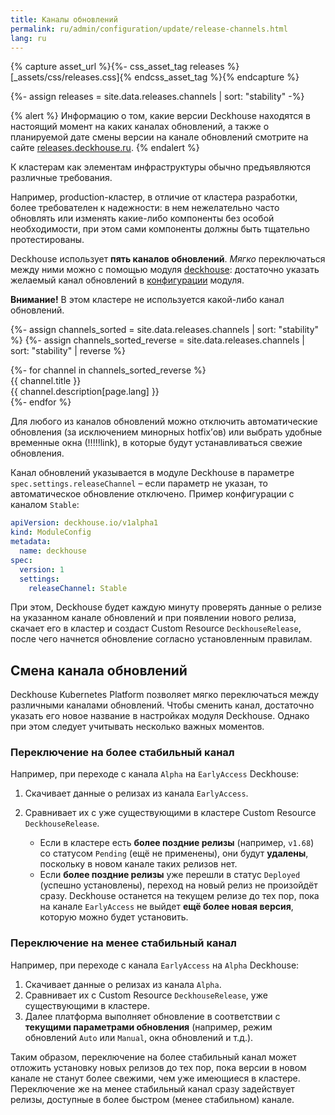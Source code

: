 ```yaml
---
title: Каналы обновлений
permalink: ru/admin/configuration/update/release-channels.html
lang: ru
---
```


{% capture asset_url %}{%- css_asset_tag releases %}[_assets/css/releases.css]{% endcss_asset_tag %}{% endcapture %}
<link rel="stylesheet" type="text/css" href='{{ asset_url | strip_newlines  | true_relative_url }}' />

{%- assign releases = site.data.releases.channels | sort: "stability" -%}

{% alert %}
Информацию о том, какие версии Deckhouse находятся в настоящий момент на каких каналах обновлений, а также о планируемой дате смены версии на канале обновлений смотрите на сайте <a href="https://releases.deckhouse.ru" target="_blank">releases.deckhouse.ru</a>.
{% endalert %}

К кластерам как элементам инфраструктуры обычно предъявляются различные требования.

Например, production-кластер, в отличие от кластера разработки, более требователен к надежности: в нем нежелательно часто обновлять или изменять какие-либо компоненты без особой необходимости, при этом сами компоненты должны быть тщательно протестированы.

Deckhouse использует **пять каналов обновлений**. *Мягко* переключаться между ними можно с помощью модуля [deckhouse](modules/deckhouse/): достаточно указать желаемый канал обновлений в [конфигурации](modules/deckhouse/configuration.html#parameters-releasechannel) модуля.

<div id="releases__stale__block" class="releases__info releases__stale__warning" >
  <strong>Внимание!</strong> В этом кластере не используется какой-либо канал обновлений.
</div>

{%- assign channels_sorted = site.data.releases.channels | sort: "stability" %}
{%- assign channels_sorted_reverse = site.data.releases.channels | sort: "stability" | reverse  %}

<div class="page__container page_releases" markdown="0">
<div class="releases__menu">
{%- for channel in channels_sorted_reverse %}
    <div class="releases__menu-item releases__menu--channel--{{ channel.name }}">
        <div class="releases__menu-item-header">
            <div class="releases__menu-item-title releases__menu--channel--{{ channel.name }}">
                {{ channel.title }}
            </div>
        </div>
        <div class="releases__menu-item-description">
            {{ channel.description[page.lang] }}
        </div>
    </div>
{%- endfor %}
</div>
</div>

Для любого из каналов обновлений можно отключить автоматические обновления (за исключением минорных hotfix’ов) или выбрать удобные временные окна (!!!!!link), в которые будут устанавливаться свежие обновления.

Канал обновлений указывается в модуле Deckhouse в параметре `spec.settings.releaseChannel` – если параметр не указан, то автоматическое обновление отключено. Пример конфигурации с каналом `Stable`:

```yaml
apiVersion: deckhouse.io/v1alpha1
kind: ModuleConfig
metadata:
  name: deckhouse
spec:
  version: 1
  settings:
    releaseChannel: Stable
```

При этом, Deckhouse будет каждую минуту проверять данные о релизе на указанном канале обновлений и при появлении нового релиза, скачает его в кластер и создаст Custom Resource `DeckhouseRelease`, после чего начнется обновление согласно установленным правилам.

## Смена канала обновлений

Deckhouse Kubernetes Platform позволяет мягко переключаться между различными каналами обновлений. Чтобы сменить канал, достаточно указать его новое название в настройках модуля Deckhouse. Однако при этом следует учитывать несколько важных моментов.

### Переключение на более стабильный канал

Например, при переходе с канала `Alpha` на `EarlyAccess` Deckhouse:

1. Скачивает данные о релизах из канала `EarlyAccess`.
1. Сравнивает их с уже существующими в кластере Custom Resource `DeckhouseRelease`.

   - Если в кластере есть **более поздние релизы** (например, `v1.68`) со статусом `Pending` (ещё не применены), они будут **удалены**, поскольку в новом канале таких релизов нет.
   - Если **более поздние релизы** уже перешли в статус `Deployed` (успешно установлены), переход на новый релиз не произойдёт сразу. Deckhouse останется на текущем релизе до тех пор, пока на канале `EarlyAccess` не выйдет **ещё более новая версия**, которую можно будет установить.

### Переключение на менее стабильный канал
Например, при переходе с канала `EarlyAccess` на `Alpha` Deckhouse:

1. Скачивает данные о релизах из канала `Alpha`.
1. Сравнивает их с Custom Resource `DeckhouseRelease`, уже существующими в кластере.
1. Далее платформа выполняет обновление в соответствии с **текущими параметрами обновления** (например, режим обновлений `Auto` или `Manual`, окна обновлений и т.д.).

Таким образом, переключение на более стабильный канал может отложить установку новых релизов до тех пор, пока версии в новом канале не станут более свежими, чем уже имеющиеся в кластере. Переключение же на менее стабильный канал сразу задействует релизы, доступные в более быстром (менее стабильном) канале.
